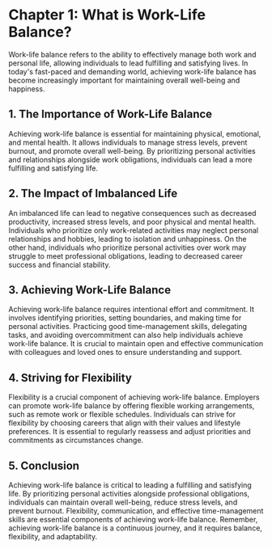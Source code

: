 Chapter 1: What is Work-Life Balance?
=====================================

Work-life balance refers to the ability to effectively manage both work and personal life, allowing individuals to lead fulfilling and satisfying lives. In today's fast-paced and demanding world, achieving work-life balance has become increasingly important for maintaining overall well-being and happiness.

**1. The Importance of Work-Life Balance**
------------------------------------------

Achieving work-life balance is essential for maintaining physical, emotional, and mental health. It allows individuals to manage stress levels, prevent burnout, and promote overall well-being. By prioritizing personal activities and relationships alongside work obligations, individuals can lead a more fulfilling and satisfying life.

**2. The Impact of Imbalanced Life**
------------------------------------

An imbalanced life can lead to negative consequences such as decreased productivity, increased stress levels, and poor physical and mental health. Individuals who prioritize only work-related activities may neglect personal relationships and hobbies, leading to isolation and unhappiness. On the other hand, individuals who prioritize personal activities over work may struggle to meet professional obligations, leading to decreased career success and financial stability.

**3. Achieving Work-Life Balance**
----------------------------------

Achieving work-life balance requires intentional effort and commitment. It involves identifying priorities, setting boundaries, and making time for personal activities. Practicing good time-management skills, delegating tasks, and avoiding overcommitment can also help individuals achieve work-life balance. It is crucial to maintain open and effective communication with colleagues and loved ones to ensure understanding and support.

**4. Striving for Flexibility**
-------------------------------

Flexibility is a crucial component of achieving work-life balance. Employers can promote work-life balance by offering flexible working arrangements, such as remote work or flexible schedules. Individuals can strive for flexibility by choosing careers that align with their values and lifestyle preferences. It is essential to regularly reassess and adjust priorities and commitments as circumstances change.

**5. Conclusion**
-----------------

Achieving work-life balance is critical to leading a fulfilling and satisfying life. By prioritizing personal activities alongside professional obligations, individuals can maintain overall well-being, reduce stress levels, and prevent burnout. Flexibility, communication, and effective time-management skills are essential components of achieving work-life balance. Remember, achieving work-life balance is a continuous journey, and it requires balance, flexibility, and adaptability.

